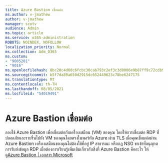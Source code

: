 ```yaml
---
title: Azure Bastion เชื่อมต่อ
ms.author: v-jmathew
author: v-jmathew
manager: scotv
audience: Admin
ms.topic: article
ms.service: o365-administration
ROBOTS: NOINDEX, NOFOLLOW
localization_priority: Normal
ms.collection: Adm_O365
ms.custom:
- "9005201"
- "9016"
ms.openlocfilehash: 8bc20c4d0dc6fcbc30cab793c2ef3c3d0006e9b87ff9c72cdb9ad27a5f2080ef
ms.sourcegitcommit: b5f7da89a650d2915dc652449623c78be6247175
ms.translationtype: MT
ms.contentlocale: th-TH
ms.lasthandoff: 08/05/2021
ms.locfileid: "54019491"
---
```

# <a name="azure-bastion-connect"></a>Azure Bastion เชื่อมต่อ

ลองใช้ Azure Bastion เพื่อเชื่อมต่อกับเครื่องเสมือน (VM) ของคุณ โดยให้การเชื่อมต่อ RDP ที่ปลอดภัยและราบรื่นไปยัง VM ของคุณโดยตรงในพอร์ทัล Azure ผ่าน TLS เมื่อคุณเชื่อมต่อผ่าน Azure Bastion เครื่องเสมือนของคุณไม่ต้องใช้ที่อยู่ IP สาธารณะ หรือกฎ NSG ขาเข้าที่อนุญาตการรับส่งข้อมูล RDP เมื่อต้องการเรียนรู้เพิ่มเติมเกี่ยวกับสิ่งที่ Azure Bastion คืออะไร ให้ดู[Azure Bastion | เอกสาร Microsoft](https://docs.microsoft.com/azure/bastion/bastion-overview)
